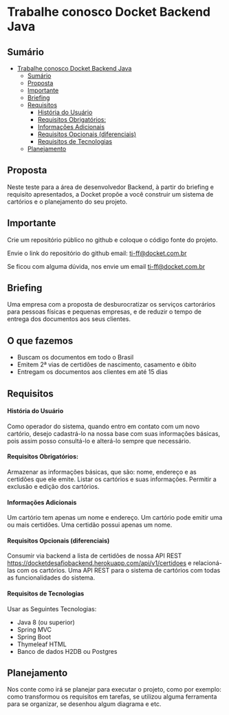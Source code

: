 # Trabalhe conosco Docket Backend Java 

## Sumário

- [Trabalhe conosco Docket Backend Java](#trabalhe-conosco-docket-backend-java)
  - [Sumário](#sumário)
  - [Proposta](#proposta)
  - [Importante](#importante)
  - [Briefing](#briefing)
  - [Requisitos](#requisitos)
      - [História do Usuário](#história-do-usuário)
      - [Requisitos Obrigatórios:](#requisitos-obrigatórios)
      - [Informações Adicionais](#informações-adicionais)
      - [Requisitos Opcionais (diferenciais)](#requisitos-opcionais-diferenciais)
      - [Requisitos de Tecnologias](#requisitos-de-tecnologias)
  - [Planejamento](#planejamento)



## Proposta
Neste teste para a área de desenvolvedor Backend, à partir do briefing e requisito apresentados, a Docket propõe a você construir um sistema de cartórios e o planejamento do seu projeto.

## Importante
Crie um repositório público no github e coloque o código fonte do projeto.

Envie o link do repositório do github email: ti-ff@docket.com.br

Se ficou com alguma dúvida, nos envie um email ti-ff@docket.com.br

## Briefing
Uma empresa com a proposta de desburocratizar os serviços cartorários para pessoas físicas e pequenas empresas, e de reduzir o tempo de entrega dos documentos aos seus clientes. 

## O que fazemos
- Buscam os documentos em todo o Brasil
- Emitem 2ª vias de certidões de nascimento, casamento e óbito
- Entregam os documentos aos clientes em até 15 dias


## Requisitos

#### História do Usuário
Como operador do sistema, quando entro em contato com um novo cartório, desejo cadastrá-lo na nossa base com suas informações básicas, pois assim posso consultá-lo e alterá-lo sempre que necessário.

#### Requisitos Obrigatórios:
Armazenar as informações básicas, que são: nome, endereço e as certidões que ele emite.
Listar os cartórios e suas informações. 
Permitir a exclusão e edição dos cartórios.

#### Informações Adicionais
Um cartório tem apenas um nome e endereço. 
Um cartório pode emitir uma ou mais certidões. 
Uma certidão possui apenas um nome.

#### Requisitos Opcionais (diferenciais)
Consumir via backend a lista de certidões de nossa API REST https://docketdesafiobackend.herokuapp.com/api/v1/certidoes e relacioná-las com os cartórios. Uma API REST para o sistema de cartórios com todas as funcionalidades do sistema.

#### Requisitos de Tecnologias
Usar as Seguintes Tecnologias:
- Java 8 (ou superior)
- Spring MVC
- Spring Boot
- Thymeleaf HTML
- Banco de dados H2DB ou Postgres

## Planejamento
Nos conte como irá se planejar para executar o projeto, como por exemplo: como transformou os requisitos em tarefas, se utilizou alguma ferramenta para se organizar, se desenhou algum diagrama e etc.

